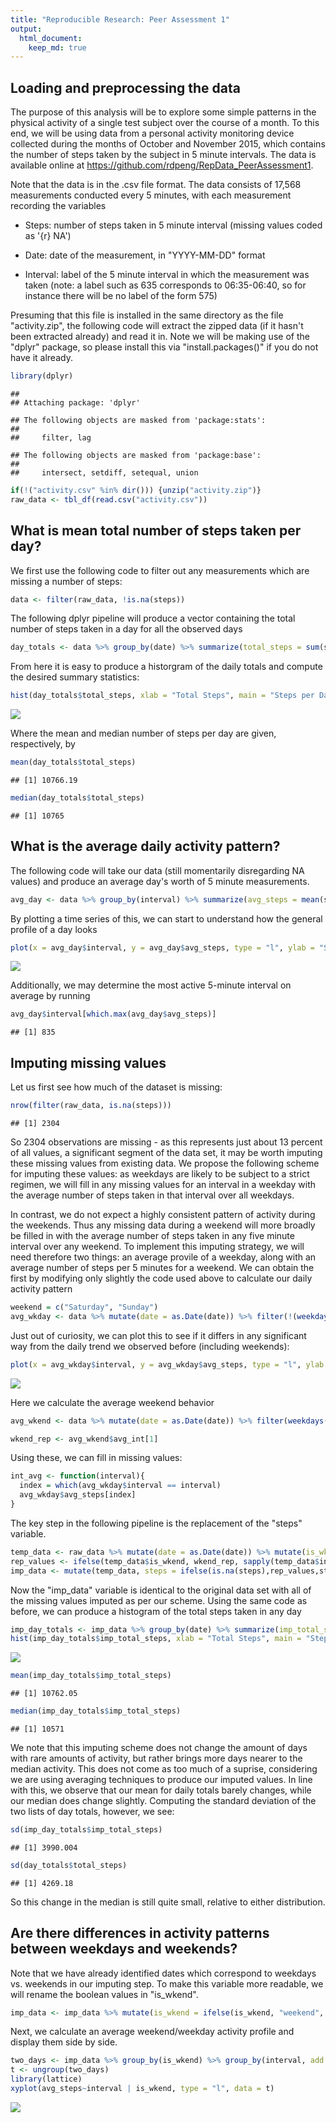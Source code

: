 ```yaml
---
title: "Reproducible Research: Peer Assessment 1"
output: 
  html_document:
    keep_md: true
---
```



## Loading and preprocessing the data

The purpose of this analysis will be to explore some simple patterns in the physical activity of a single test subject over the course of a month. To this end, we will be using data from a personal activity monitoring device collected during the months of October and November 2015, which contains the number of steps taken by the subject in 5 minute intervals. The data is available online at https://github.com/rdpeng/RepData_PeerAssessment1. 

Note that the data is in the .csv file format. The data consists of 17,568 measurements conducted every 5 minutes, with each measurement recording the variables

* Steps: number of steps taken in 5 minute interval (missing values coded as '{r} NA')

* Date: date of the measurement, in "YYYY-MM-DD" format

* Interval: label of the 5 minute interval in which the measurement was taken (note: a label such as 635 corresponds to 06:35-06:40, so for instance there will be no label of the form 575) 

Presuming that this file is installed in the same directory as the file "activity.zip", the following code will extract the zipped data (if it hasn't been extracted already) and read it in. Note we will be making use of the "dplyr" package, so please install this via "install.packages()" if you do not have it already.


```r
library(dplyr)
```

```
## 
## Attaching package: 'dplyr'
```

```
## The following objects are masked from 'package:stats':
## 
##     filter, lag
```

```
## The following objects are masked from 'package:base':
## 
##     intersect, setdiff, setequal, union
```

```r
if(!("activity.csv" %in% dir())) {unzip("activity.zip")}
raw_data <- tbl_df(read.csv("activity.csv"))
```


## What is mean total number of steps taken per day?

We first use the following code to filter out any measurements which are missing a number of steps:


```r
data <- filter(raw_data, !is.na(steps))
```

The following dplyr pipeline will produce a vector containing the total number of steps taken in a day for all the observed days


```r
day_totals <- data %>% group_by(date) %>% summarize(total_steps = sum(steps)) 
```

From here it is easy to produce a historgram of the daily totals and compute the desired summary statistics:


```r
hist(day_totals$total_steps, xlab = "Total Steps", main = "Steps per Day", col = "green")
```

![](PA1_template_files/figure-html/unnamed-chunk-4-1.png)<!-- -->

Where the mean and median number of steps per day are given, respectively, by


```r
mean(day_totals$total_steps)
```

```
## [1] 10766.19
```

```r
median(day_totals$total_steps)
```

```
## [1] 10765
```

## What is the average daily activity pattern?

The following code will take our data (still momentarily disregarding NA values) and produce an average day's worth of 5 minute measurements.


```r
avg_day <- data %>% group_by(interval) %>% summarize(avg_steps = mean(steps))
```

By plotting a time series of this, we can start to understand how the general profile of a day looks


```r
plot(x = avg_day$interval, y = avg_day$avg_steps, type = "l", ylab = "Steps / 5 Minutes", xlab = "Interval", main = "Average Day's Activity")
```

![](PA1_template_files/figure-html/unnamed-chunk-7-1.png)<!-- -->

Additionally, we may determine the most active 5-minute interval on average by running


```r
avg_day$interval[which.max(avg_day$avg_steps)]
```

```
## [1] 835
```

## Imputing missing values

Let us first see how much of the dataset is missing:


```r
nrow(filter(raw_data, is.na(steps)))
```

```
## [1] 2304
```

So 2304 observations are missing - as this represents just about 13 percent of all values, a significant segment of the data set, it may be worth imputing these missing values from existing data. We propose the following scheme for imputing these values: as weekdays are likely to be subject to a strict regimen, we will fill in any missing values for an interval in a weekday with the average number of steps taken in that interval over all weekdays. 

In contrast, we do not expect a highly consistent pattern of activity during the weekends. Thus any missing data during a weekend will more broadly be filled in with the average number of steps taken in any five minute interval over any weekend. To implement this imputing strategy, we will need therefore two things: an average provile of a weekday, along with an average number of steps per 5 minutes for a weekend. We can obtain the first by modifying only slightly the code used above to calculate our daily activity pattern


```r
weekend = c("Saturday", "Sunday")
avg_wkday <- data %>% mutate(date = as.Date(date)) %>% filter(!(weekdays(date)  %in% weekend)) %>% group_by(interval) %>% summarize(avg_steps = mean(steps))
```

Just out of curiosity, we can plot this to see if it differs in any significant way from the daily trend we observed before (including weekends):


```r
plot(x = avg_wkday$interval, y = avg_wkday$avg_steps, type = "l", ylab = "Steps / 5 Minutes", xlab = "Interval", main = "Average Weekday's Activity")
```

![](PA1_template_files/figure-html/unnamed-chunk-11-1.png)<!-- -->


Here we calculate the average weekend behavior


```r
avg_wkend <- data %>% mutate(date = as.Date(date)) %>% filter(weekdays(date) %in% weekend) %>% summarize(avg_int = mean(steps))

wkend_rep <- avg_wkend$avg_int[1]
```

Using these, we can fill in missing values:


```r
int_avg <- function(interval){
  index = which(avg_wkday$interval == interval)
  avg_wkday$avg_steps[index]
}
```

The key step in the following pipeline is the replacement of the "steps" variable.


```r
temp_data <- raw_data %>% mutate(date = as.Date(date)) %>% mutate(is_wkend = weekdays(date) %in% weekend)
rep_values <- ifelse(temp_data$is_wkend, wkend_rep, sapply(temp_data$interval, int_avg))
imp_data <- mutate(temp_data, steps = ifelse(is.na(steps),rep_values,steps))
```

Now the "imp_data" variable is identical to the original data set with all of the missing values imputed as per our scheme. Using the same code as before, we can produce a histogram of the total steps taken in any day


```r
imp_day_totals <- imp_data %>% group_by(date) %>% summarize(imp_total_steps = sum(steps)) 
hist(imp_day_totals$imp_total_steps, xlab = "Total Steps", main = "Steps per Day (w/imputed values)", col = "green")
```

![](PA1_template_files/figure-html/unnamed-chunk-15-1.png)<!-- -->


```r
mean(imp_day_totals$imp_total_steps)
```

```
## [1] 10762.05
```

```r
median(imp_day_totals$imp_total_steps)
```

```
## [1] 10571
```

We note that this imputing scheme does not change the amount of days with rare amounts of activity, but rather brings more days nearer to the median activity. This does not come as too much of a suprise, considering we are using averaging techniques to produce our imputed values. In line with this, we observe that our mean for daily totals barely changes, while our median does change slightly. Computing the standard deviation of the two lists of day totals, however, we see:


```r
sd(imp_day_totals$imp_total_steps)
```

```
## [1] 3990.004
```

```r
sd(day_totals$total_steps)
```

```
## [1] 4269.18
```

So this change in the median is still quite small, relative to either distribution. 

## Are there differences in activity patterns between weekdays and weekends?

Note that we have already identified dates which correspond to weekdays vs. weekends in our imputing step. To make this variable more readable, we will rename the boolean values in "is_wkend".


```r
imp_data <- imp_data %>% mutate(is_wkend = ifelse(is_wkend, "weekend", "weekday"))
```

Next, we calculate an average weekend/weekday activity profile and display them side by side.


```r
two_days <- imp_data %>% group_by(is_wkend) %>% group_by(interval, add = TRUE) %>% summarise(avg_steps = mean(steps))
t <- ungroup(two_days)
library(lattice)
xyplot(avg_steps~interval | is_wkend, type = "l", data = t)
```

![](PA1_template_files/figure-html/unnamed-chunk-19-1.png)<!-- -->
